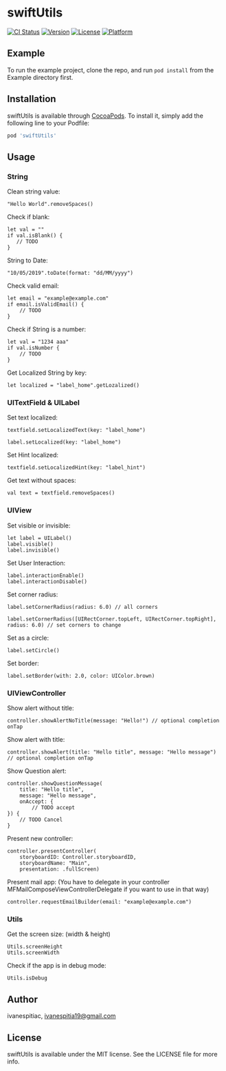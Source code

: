 # swiftUtils

[![CI Status](https://img.shields.io/travis/ivanespitiac/swiftUtils.svg?style=flat)](https://travis-ci.org/ivanespitiac/swiftUtils)
[![Version](https://img.shields.io/cocoapods/v/swiftUtils.svg?style=flat)](https://cocoapods.org/pods/swiftUtils)
[![License](https://img.shields.io/cocoapods/l/swiftUtils.svg?style=flat)](https://cocoapods.org/pods/swiftUtils)
[![Platform](https://img.shields.io/cocoapods/p/swiftUtils.svg?style=flat)](https://cocoapods.org/pods/swiftUtils)

## Example

To run the example project, clone the repo, and run `pod install` from the Example directory first.

## Installation

swiftUtils is available through [CocoaPods](https://cocoapods.org). To install
it, simply add the following line to your Podfile:

```ruby
pod 'swiftUtils'
```

## Usage

### String

Clean string value: 

````
"Hello World".removeSpaces()
````

Check if blank:

````
let val = ""
if val.isBlank() {
   // TODO
}
````

String to Date:

`````
"10/05/2019".toDate(format: "dd/MM/yyyy")
`````

Check valid email:

`````
let email = "example@example.com"
if email.isValidEmail() {
    // TODO    
}
`````

Check if String is a number:

`````
let val = "1234 aaa"
if val.isNumber {
    // TODO
}
`````

Get Localized String by key:

`````
let localized = "label_home".getLozalized()
`````


### UITextField & UILabel

Set text localized:

````
textfield.setLocalizedText(key: "label_home")

label.setLocalized(key: "label_home")
````

Set Hint localized:

````
textfield.setLocalizedHint(key: "label_hint")
````

Get text without spaces:

````
val text = textfield.removeSpaces()
````


### UIView

Set visible or invisible:

````
let label = UILabel()
label.visible()
label.invisible()
````

Set User Interaction:

````
label.interactionEnable()
label.interactionDisable()
````

Set corner radius:

````
label.setCornerRadius(radius: 6.0) // all corners

label.setCornerRadius([UIRectCorner.topLeft, UIRectCorner.topRight], radius: 6.0) // set corners to change
````

Set as a circle:

````
label.setCircle()
````

Set border:

````
label.setBorder(with: 2.0, color: UIColor.brown)
````

### UIViewController

Show alert without title:

````
controller.showAlertNoTitle(message: "Hello!") // optional completion onTap
````

Show alert with title:

````
controller.showAlert(title: "Hello title", message: "Hello message") // optional completion onTap
````

Show Question alert:

````
controller.showQuestionMessage(
    title: "Hello title",
    message: "Hello message",
    onAccept: {
        // TODO accept
}) {
    // TODO Cancel
}
````

Present new controller:

````
controller.presentController(
    storyboardID: Controller.storyboardID,
    storyboardName: "Main",
    presentation: .fullScreen)
````

Present mail app: (You have to delegate in your controller MFMailComposeViewControllerDelegate if you want to use in that way)

````
controller.requestEmailBuilder(email: "example@example.com")
````


### Utils

Get the screen size: (width & height)

````
Utils.screenHeight
Utils.screenWidth
````

Check if the app is in debug mode:

````
Utils.isDebug
````


## Author

ivanespitiac, ivanespitia19@gmail.com

## License

swiftUtils is available under the MIT license. See the LICENSE file for more info.
